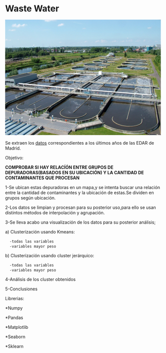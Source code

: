  #                                             Waste Water

![residual](input/residual.jpg)


Se extraen los  [datos](https://datos.madrid.es/portal/site/egob/menuitem.c05c1f754a33a9fbe4b2e4b284f1a5a0/?vgnextoid=0f210c49cdcad510VgnVCM2000001f4a900aRCRD&vgnextchannel=374512b9ace9f310VgnVCM100000171f5a0aRCRD&vgnextfmt=default) correspondientes a los últimos años de las EDAR de Madrid.

Objetivo:

**COMPROBAR SI HAY RELACÍÓN ENTRE GRUPOS DE DEPURADORAS(BASADOS EN SU UBICACIÓN) Y LA CANTIDAD DE 
                         CONTAMINANTES QUE PROCESAN**


1-Se ubican estas depuradoras en un mapa,y se intenta buscar una relación entre la cantidad de contaminantes y la ubicación de estas.Se dividen en grupos según ubicación.

2-Los datos se limpian y procesan para su posterior uso,para ello se usan distintos métodos de interpolación y agrupación.

3-Se lleva  acabo una visualización de los datos para su posterior análisis;
  
   a) Clusterización usando Kmeans:

      -todas las variables
      -variables mayor peso

   b) Clusterización usando cluster jerárquico:

      -todas las variables
      -variables mayor peso

4-Análisis de los cluster obtenidos


5-Conclusiones


Librerias:

*Numpy

*Pandas

*Matplotlib

*Seaborn

*Sklearn
                   

